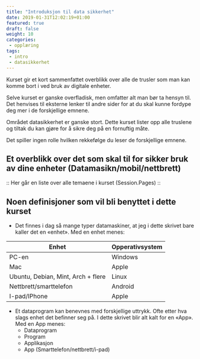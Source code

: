 ```yaml
---
title: "Introduksjon til data sikkerhet"
date: 2019-01-31T12:02:19+01:00
featured: true
draft: false
weight: 10
categories:
 - opplæring
tags:
 - intro
 - datasikkerhet
---
```



Kurset gir et kort sammenfattet overblikk over alle de trusler som man kan komme bort i ved bruk av digitale enheter.

Selve kurset er ganske overfladisk, men omfatter alt man bør ta hensyn til. Det henvises til eksterne lenker til andre sider for at du skal kunne fordype deg mer i de forskjellige emnene.

Området datasikkerhet er ganske stort. Dette kurset lister opp alle truslene og tiltak du kan gjøre for å sikre deg på en fornuftig måte.

Det spiller ingen rolle hvilken rekkefølge du leser de forskjellige emnene.


## Et overblikk over det som skal til for sikker bruk av dine enheter (Datamasikn/mobil/nettbrett)

:: Her går en liste over alle temaene i kurset (Session.Pages) ::


## Noen definisjoner som vil bli benyttet i dette kurset

- Det finnes i dag så mange typer datamaskiner, at jeg i dette skrivet bare kaller det en «enhet». Med en enhet menes:


Enhet | Opperativsystem
------- | -------
PC-en | Windows
Mac | Apple
Ubuntu, Debian, Mint, Arch + flere | Linux
Nettbrett/smarttelefon | Android
I-pad/IPhone | Apple

- Et dataprogram kan benevnes med forskjellige uttrykk. Ofte etter hva slags enhet det befinner seg på. I dette skrivet blir alt kalt for en «App». Med en App menes:
  - Dataprogram
  - Program
  - Applikasjon
  - App (Smarttelefon/nettbrett/i-pad)

